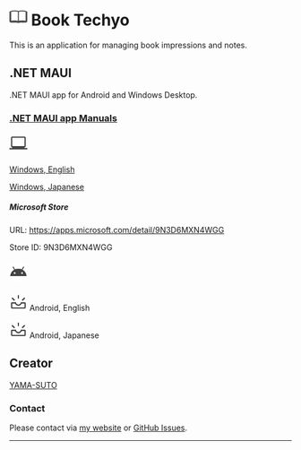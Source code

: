 # ![icon](./note.png) **Book Techyo**

This is an application for managing book impressions and notes.

## .NET MAUI

.NET MAUI app for Android and Windows Desktop.

### [.NET MAUI app Manuals](./maui/maui.md)

#### ![windows](./maui/common/images/laptop_windows_32dp_434343_FILL0_wght400_GRAD0_opsz40.png)

[Windows, English](./maui/en-US/windows/maui.md)

[Windows, Japanese](./maui/ja-JP/windows/maui.md)

##### Microsoft Store

URL: <https://apps.microsoft.com/detail/9N3D6MXN4WGG>

Store ID: 9N3D6MXN4WGG

#### ![android](./maui/common/images/android_32dp_434343_FILL0_wght400_GRAD0_opsz40.png)

![construction](./maui/common/images/upcoming_32dp_434343_FILL0_wght400_GRAD0_opsz40.png) Android, English

![construction](./maui/common/images/upcoming_32dp_434343_FILL0_wght400_GRAD0_opsz40.png) Android, Japanese

## Creator

[YAMA-SUTO](https://github.com/yamasuto)

### Contact

Please contact via [my website](https://yamasuto.github.io/BookTechyo.github.io/contact/en-US/) or [GitHub Issues](https://github.com/yamasuto/BookTechyo.github.io/issues).

---

